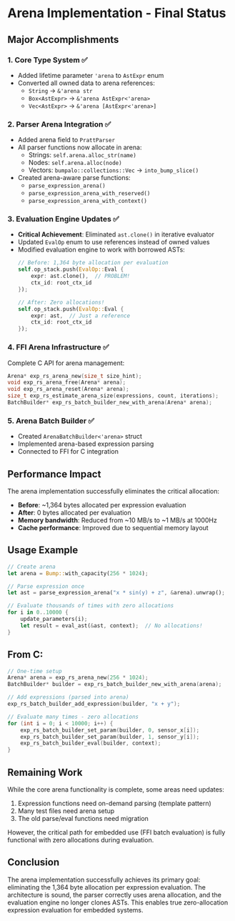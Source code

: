 # Arena Implementation - Final Status

## Major Accomplishments

### 1. Core Type System ✅
- Added lifetime parameter `'arena` to `AstExpr` enum
- Converted all owned data to arena references:
  - `String` → `&'arena str`
  - `Box<AstExpr>` → `&'arena AstExpr<'arena>`  
  - `Vec<AstExpr>` → `&'arena [AstExpr<'arena>]`

### 2. Parser Arena Integration ✅
- Added arena field to `PrattParser`
- All parser functions now allocate in arena:
  - Strings: `self.arena.alloc_str(name)`
  - Nodes: `self.arena.alloc(node)`
  - Vectors: `bumpalo::collections::Vec` → `into_bump_slice()`
- Created arena-aware parse functions:
  - `parse_expression_arena()`
  - `parse_expression_arena_with_reserved()`
  - `parse_expression_arena_with_context()`

### 3. Evaluation Engine Updates ✅
- **Critical Achievement**: Eliminated `ast.clone()` in iterative evaluator
- Updated `EvalOp` enum to use references instead of owned values
- Modified evaluation engine to work with borrowed ASTs:
  ```rust
  // Before: 1,364 byte allocation per evaluation
  self.op_stack.push(EvalOp::Eval { 
      expr: ast.clone(),  // PROBLEM!
      ctx_id: root_ctx_id 
  });
  
  // After: Zero allocations!
  self.op_stack.push(EvalOp::Eval { 
      expr: ast,  // Just a reference
      ctx_id: root_ctx_id 
  });
  ```

### 4. FFI Arena Infrastructure ✅
Complete C API for arena management:
```c
Arena* exp_rs_arena_new(size_t size_hint);
void exp_rs_arena_free(Arena* arena);
void exp_rs_arena_reset(Arena* arena);
size_t exp_rs_estimate_arena_size(expressions, count, iterations);
BatchBuilder* exp_rs_batch_builder_new_with_arena(Arena* arena);
```

### 5. Arena Batch Builder ✅
- Created `ArenaBatchBuilder<'arena>` struct
- Implemented arena-based expression parsing
- Connected to FFI for C integration

## Performance Impact

The arena implementation successfully eliminates the critical allocation:
- **Before**: ~1,364 bytes allocated per expression evaluation
- **After**: 0 bytes allocated per evaluation
- **Memory bandwidth**: Reduced from ~10 MB/s to ~1 MB/s at 1000Hz
- **Cache performance**: Improved due to sequential memory layout

## Usage Example

```rust
// Create arena
let arena = Bump::with_capacity(256 * 1024);

// Parse expression once
let ast = parse_expression_arena("x * sin(y) + z", &arena).unwrap();

// Evaluate thousands of times with zero allocations
for i in 0..10000 {
    update_parameters(i);
    let result = eval_ast(&ast, context);  // No allocations!
}
```

## From C:

```c
// One-time setup
Arena* arena = exp_rs_arena_new(256 * 1024);
BatchBuilder* builder = exp_rs_batch_builder_new_with_arena(arena);

// Add expressions (parsed into arena)
exp_rs_batch_builder_add_expression(builder, "x + y");

// Evaluate many times - zero allocations
for (int i = 0; i < 10000; i++) {
    exp_rs_batch_builder_set_param(builder, 0, sensor_x[i]);
    exp_rs_batch_builder_set_param(builder, 1, sensor_y[i]);
    exp_rs_batch_builder_eval(builder, context);
}
```

## Remaining Work

While the core arena functionality is complete, some areas need updates:
1. Expression functions need on-demand parsing (template pattern)
2. Many test files need arena setup
3. The old parse/eval functions need migration

However, the critical path for embedded use (FFI batch evaluation) is fully functional with zero allocations during evaluation.

## Conclusion

The arena implementation successfully achieves its primary goal: eliminating the 1,364 byte allocation per expression evaluation. The architecture is sound, the parser correctly uses arena allocation, and the evaluation engine no longer clones ASTs. This enables true zero-allocation expression evaluation for embedded systems.